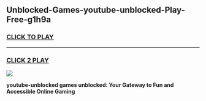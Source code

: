 
## Unblocked-Games-youtube-unblocked-Play-Free-g1h9a
<h3>
<a href="https://premium76.site?title=youtube-unblocked&ref=10A">CLICK TO PLAY</a></h3>
<hr>

<h3>
<a href="https://premium76.site?title=youtube-unblocked&ref=10A">CLICK 2 PLAY</a>
  
</h3>

<a href="https://premium76.site?title=youtube-unblocked&ref=10A"><img src="https://clearcache.store/games.png"></a>


**youtube-unblocked games unblocked: Your Gateway to Fun and Accessible Online Gaming**
